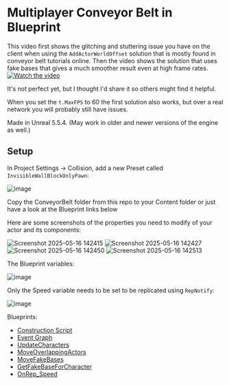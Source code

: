 # Multiplayer Conveyor Belt in Blueprint
This video first shows the glitching and stuttering issue you have on the client when using the `AddActorWorldOffset` solution that is mostly found in conveyor belt tutorials online.
Then the video shows the solution that uses fake bases that gives a much smoother result even at high frame rates.
[![Watch the video](https://img.youtube.com/vi/hswa4SmwDHc/maxresdefault.jpg)](https://youtu.be/hswa4SmwDHc)

It's not perfect yet, but I thought I'd share it so others might find it helpful.

When you set the `t.MaxFPS` to 60 the first solution also works, but over a real network you will probably still have issues.

Made in Unreal 5.5.4. (May work in older and newer versions of the engine as well.)

## Setup
In Project Settings -> Collision, add a new Preset called `InvisibleWallBlockOnlyPawn`:

![image](https://github.com/user-attachments/assets/164dec69-5921-4c5b-9ce5-7a7d83ddf2a8)

Copy the ConveyorBelt folder from this repo to your Content folder or just have a look at the Blueprint links below

Here are some screenshots of the properties you need to modify of your actor and its components:

![Screenshot 2025-05-16 142415](https://github.com/user-attachments/assets/a70e20c2-2ff1-485b-be45-95f062022191)
![Screenshot 2025-05-16 142427](https://github.com/user-attachments/assets/11634766-010b-4b69-879a-c68907f1dc6b)
![Screenshot 2025-05-16 142450](https://github.com/user-attachments/assets/0b38f6f3-7098-420b-bdec-f65f072e1c9b)
![Screenshot 2025-05-16 142513](https://github.com/user-attachments/assets/dffb729b-a333-4c67-a729-2b5ef879a795)

The Blueprint variables:

![image](https://github.com/user-attachments/assets/178456a1-4889-493f-9959-a161bccd2ce8)

Only the Speed variable needs to be set to be replicated using `RepNotify`:

![image](https://github.com/user-attachments/assets/ba1f21e2-83d0-48b0-8d63-25737c8b26ee)


Blueprints:
- [Construction Script](https://blueprintue.com/blueprint/lwxo5c7o/)
- [Event Graph](https://blueprintue.com/blueprint/lo0tnkzq/)
- [UpdateCharacters](https://blueprintue.com/blueprint/s9m3wop3/)
- [MoveOverlappingActors](https://blueprintue.com/blueprint/mwdqrtym/)
- [MoveFakeBases](https://blueprintue.com/blueprint/hvrdyu_x/)
- [GetFakeBaseForCharacter](https://blueprintue.com/blueprint/5fg73v4s/)
- [OnRep_Speed](https://blueprintue.com/blueprint/lvvzv04x/)
